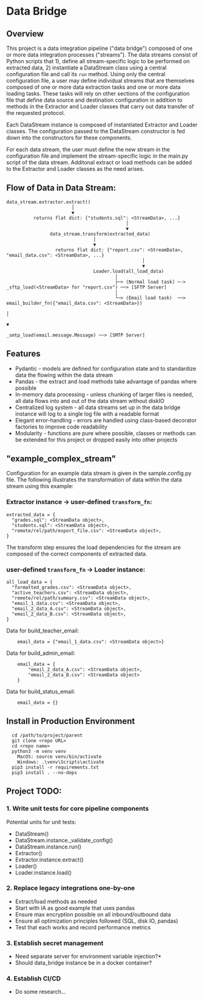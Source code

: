 # Data Bridge

## Overview
This project is a data integration pipeline ("data bridge") composed of one or more data integration processes ("streams"). The data streams consist of Python scripts that 1), define all stream-specific logic to be performed on extracted data, 2) instantiate a DataStream class using a central configuration file and call its `run` method. Using only the central configuration file, a user may define individual streams that are themselves composed of one or more data extraction tasks and one or more data loading tasks. These tasks will rely on other sections of the configuration file that define data source and destination configuration in addition to methods in the Extractor and Loader classes that carry out data transfer of the requested protocol.

Each DataStream instance is composed of instantiated Extractor and Loader classes. The configuration passed to the DataStream constructor is fed down into the constructors for these components.

For each data stream, the user must define the new stream in the configuration file and implement the stream-specific logic in the main.py script of the data stream. Additonal extract or load methods can be added to the Extractor and Loader classes as the need arises.

## Flow of Data in Data Stream:
```
data_stream.extractor.extract()
                        │
                        ▼
          returns flat dict: {"students.sql": <StreamData>, ...}
                                            │
                                            ▼
                data_stream.transform(extracted_data)
                                │
                                ▼
                  returns flat dict: {"report.csv": <StreamData>, "email_data.csv": <StreamData>, ...}
                                                  │
                                                  ▼
                                Loader.load(all_load_data)
                                        │
                                        ├─> (Normal load task) ─-> _sftp_load(<StreamData> for "report.csv") ──> [SFTP Server]
                                        │
                                        └─> (Email load task)  ──> email_builder_fn({"email_data.csv": <StreamData>})
                                                                            │
                                                                            ▼
                                                        _smtp_load(email.message.Message) ──> [SMTP Server]
```
## Features
* Pydantic - models are defined for configuration state and to standardize data the flowing within the data stream
* Pandas - the extract and load methods take advantage of pandas where possible
* In-memory data processing - unless chunking of larger files is needed, all data flows into and out of the data stream without diskIO
* Centralized log system - all data streams set up in the data bridge instance will log to a single log file with a readable format
* Elegant error-handling - errors are handled using class-based decorator factories to improve code readability
* Modularity - functions are pure where possible, classes or methods can be extended for this project or dropped easily into other projects

## "example_complex_stream"
Configuration for an example data stream is given in the sample.config.py file. The following illustrates the transformation of data within the data stream using this example:

### Extractor instance -> user-defined `transform_fn`:
```
extracted_data = {
  "grades.sql": <StreamData object>,
  "students.sql": <StreamData object>,
  "remote/rel/path/export_file.csv": <StreamData object>,
}
```
The transform step ensures the load dependencies for the stream are composed of the correct components of extracted data.

### user-defined `transform_fn` -> Loader instance:
```
all_load_data = {
  "formatted_grades.csv": <StreamData object>,
  "active_teachers.csv": <StreamData object>,
  "remote/rel/path/summary.csv": <StreamData object>,
  "email_1_data.csv": <StreamData object>,
  "email_2_data_A.csv": <StreamData object>,
  "email_2_data_B.csv": <StreamData object>,
}
```
Data for build_teacher_email:
```
    email_data = {"email_1_data.csv": <StreamData object>}
```
Data for build_admin_email:
```
    email_data = {
        "email_2_data_A.csv": <StreamData object>,
        "email_2_data_B.csv": <StreamData object>
    }
```
Data for build_status_email:
```
    email_data = {}
```

## Install in Production Environment
```
  cd /path/to/project/parent
  git clone <repo URL>
  cd <repo name>
  python3 -m venv venv
    MacOS: source venv/bin/activate
    Windows: .\venv\Scripts\activate
  pip3 install -r requirements.txt
  pip3 install . --no-deps  
```
## Project TODO:
### 1. Write unit tests for core pipeline components
  Potential units for unit tests:
  * DataStream()
  * DataStream.instance._validate_config()
  * DataStream.instance.run()
  * Extractor()
  * Extractor.instance.extract()
  * Loader()
  * Loader.instance.load()

### 2. Replace legacy integrations one-by-one
  * Extract/load methods as needed
  * Start with IA as good example that uses pandas
  * Ensure max encryption possible on all inbound/outbound data
  * Ensure all optimization principles followed (SQL, disk IO, pandas)
  * Test that each works and record performance metrics

### 3. Establish secret management
  * Need separate server for environment variable injection?*
  * Should data_bridge instance be in a docker container?

### 4. Establish CI/CD
  * Do some research...
